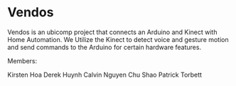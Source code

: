 Vendos
=========================
Vendos is an ubicomp project that connects an Arduino and Kinect with Home Automation.
We Utilize the Kinect to detect voice and gesture motion and send commands to the Arduino for certain hardware features.


Members:

  Kirsten Hoa
  Derek Huynh
  Calvin Nguyen
  Chu Shao
  Patrick Torbett
